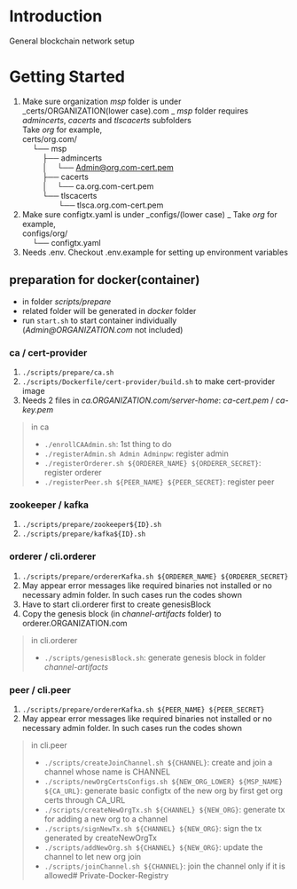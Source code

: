 # Introduction 
General blockchain network setup

# Getting Started
1.  Make sure organization _msp_ folder is under _certs/ORGANIZATION(lower case).com  _
    _msp_ folder requires _admincerts_, _cacerts_ and _tlscacerts_ subfolders  
    Take *org* for example,  
    certs/org.com/  
    &emsp; └── msp  
    &emsp; &emsp; ├── admincerts  
    &emsp; &emsp; │&emsp; └── Admin@org.com-cert.pem  
    &emsp; &emsp; ├── cacerts  
    &emsp; &emsp; │&emsp; └── ca.org.com-cert.pem  
    &emsp; &emsp; └── tlscacerts  
    &emsp; &emsp; &ensp; &emsp; └── tlsca.org.com-cert.pem
2.  Make sure configtx.yaml is under _configs/(lower case)  _
    Take *org* for example,  
    configs/org/  
    &emsp; └── configtx.yaml
3. Needs .env. Checkout .env.example for setting up environment variables


## preparation for docker(container)
- in folder _scripts/prepare_
- related folder will be generated in _docker_ folder
- run `start.sh` to start container individually (_Admin@ORGANIZATION.com_ not included)

### ca / cert-provider
1. `./scripts/prepare/ca.sh`
2. `./scripts/Dockerfile/cert-provider/build.sh` to make cert-provider image
3. Needs 2 files in _ca.ORGANIZATION.com/server-home_: *ca-cert.pem* / *ca-key.pem*
> in ca
> - `./enrollCAAdmin.sh`: 1st thing to do
> - `./registerAdmin.sh Admin Adminpw`: register admin
> - `./registerOrderer.sh ${ORDERER_NAME} ${ORDERER_SECRET}`: register orderer
> - `./registerPeer.sh ${PEER_NAME} ${PEER_SECRET}`: register peer

### zookeeper / kafka
1. `./scripts/prepare/zookeeper${ID}.sh`
2. `./scripts/prepare/kafka${ID}.sh`

### orderer / cli.orderer
1. `./scripts/prepare/ordererKafka.sh ${ORDERER_NAME} ${ORDERER_SECRET}`
2. May appear error messages like required binaries not installed or no necessary admin folder. In such cases run the codes shown
3. Have to start cli.orderer first to create genesisBlock
4. Copy the genesis block (in _channel-artifacts_ folder) to orderer.ORGANIZATION.com
> in cli.orderer
> - `./scripts/genesisBlock.sh`: generate genesis block in folder _channel-artifacts_

### peer / cli.peer
1. `./scripts/prepare/ordererKafka.sh ${PEER_NAME} ${PEER_SECRET}`
2. May appear error messages like required binaries not installed or no necessary admin folder. In such cases run the codes shown
> in cli.peer
> - `./scripts/createJoinChannel.sh ${CHANNEL}`: create and join a channel whose name is CHANNEL
> - `./scripts/newOrgCertsConfigs.sh ${NEW_ORG_LOWER} ${MSP_NAME} ${CA_URL}`: generate basic configtx of the new org by first get org certs through CA_URL
> - `./scripts/createNewOrgTx.sh ${CHANNEL} ${NEW_ORG}`: generate tx for adding a new org to a channel
> - `./scripts/signNewTx.sh ${CHANNEL} ${NEW_ORG}`: sign the tx generated by createNewOrgTx
> - `./scripts/addNewOrg.sh ${CHANNEL} ${NEW_ORG}`: update the channel to let new org join
> - `./scripts/joinChannel.sh ${CHANNEL}`: join the channel only if it is allowed# Private-Docker-Registry
